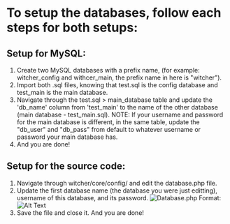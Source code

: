 # To setup the databases, follow each steps for both setups: #


## Setup for MySQL: ##
1. Create two MySQL databases with a prefix name, (for example: witcher_config and withcer_main, the prefix name in here is "witcher").
2. Import both .sql files, knowing that test.sql is the config database and test_main is the main database.
3. Navigate through the test.sql > main_database table and update the 'db_name' column from 'test_main' to the name of the other database (main database - test_main.sql). 
NOTE: If your username and password for the main database is different, in the same table, update the "db_user" and "db_pass" from default to whatever username or password your main database has.
4. And you are done!

## Setup for the source code: ##
1. Navigate through witcher/core/config/ and edit the database.php file.
2. Update the first database name (the database you were just editting), username of this database, and its password.
![Database.php](/images/databasephp.png)
Format: ![Alt Text](url)
4. Save the file and close it. And you are done!
